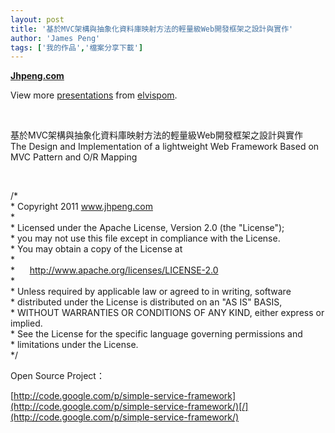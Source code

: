 ```yaml
---
layout: post
title: '基於MVC架構與抽象化資料庫映射方法的輕量級Web開發框架之設計與實作'
author: 'James Peng'
tags: ['我的作品','檔案分享下載']
---
```


**[Jhpeng.com](http://www.slideshare.net/elvispom/jhpengcom "Jhpeng.com")**

View more [presentations](http://www.slideshare.net/) from
[elvispom](http://www.slideshare.net/elvispom).

 

基於MVC架構與抽象化資料庫映射方法的輕量級Web開發框架之設計與實作  
The Design and Implementation of a lightweight Web Framework Based on
MVC Pattern and O/R Mapping

 

/\*  
 \* Copyright 2011 www.jhpeng.com  
 \*   
 \* Licensed under the Apache License, Version 2.0 (the "License");  
 \* you may not use this file except in compliance with the License.  
 \* You may obtain a copy of the License at  
 \*   
 \*      http://www.apache.org/licenses/LICENSE-2.0  
 \*   
 \* Unless required by applicable law or agreed to in writing,
software  
 \* distributed under the License is distributed on an "AS IS" BASIS,  
 \* WITHOUT WARRANTIES OR CONDITIONS OF ANY KIND, either express or
implied.  
 \* See the License for the specific language governing permissions
and  
 \* limitations under the License.  
 \*/

Open Source Project：

[http://code.google.com/p/simple-service-framework](http://code.google.com/p/simple-service-framework/)[/](http://code.google.com/p/simple-service-framework/)

